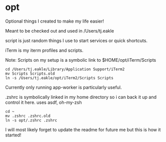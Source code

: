 # opt
Optional things I created to make my life easier!

Meant to be checked out and used in /Users/tj.eakle

script is just random things I use to start services or quick shortcuts.

iTerm is my iterm profiles and scripts.

Note: Scripts on my setup is a symbolic link to $HOME/opt/iTerm/Scripts

```
cd /Users/tj.eakle/Library/Application Support/iTerm2
mv Scripts Scripts.old
ln -s /Users/tj.eakle/opt/iTerm2/Scripts Scripts
```
Currently only running app-worker is particularly useful.

.zshrc is symbolically linked in my home directory so i can back it up and control it here.
uses asdf, oh-my-zsh

```
cd ~
mv .zshrc .zshrc.old
ln -s opt/.zshrc .zshrc
```

I will most likely forget to update the readme for future me but this is how it started!
